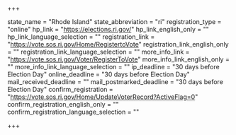 +++

state_name = "Rhode Island"
state_abbreviation = "ri"
registration_type = "online"
hp_link = "https://elections.ri.gov/"
hp_link_english_only = ""
hp_link_language_selection = ""
registration_link = "https://vote.sos.ri.gov/Home/RegistertoVote"
registration_link_english_only = ""
registration_link_language_selection = ""
more_info_link = "https://vote.sos.ri.gov/Voter/RegisterToVote"
more_info_link_english_only = ""
more_info_link_language_selection = ""
ip_deadline = "30 days before Election Day"
online_deadline = "30 days before Election Day"
mail_received_deadline = ""
mail_postmarked_deadline = "30 days before Election Day"
confirm_registration = "https://vote.sos.ri.gov/Home/UpdateVoterRecord?ActiveFlag=0"
confirm_registration_english_only = ""
confirm_registration_language_selection = ""

+++